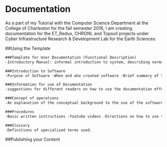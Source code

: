 # Documentation
As a part of my Tutorial with the Computer Science Department at the College of Charleston for the fall semester 2016, I am creating documentation for the ET_Redux, CHRONI, and Topsoil projects under Cyber Infrastructure Research & Development Lab for the Earth Sciences.

##Using the Template

```markdown
###Template for User Documentation (Functional Description)
-Introductory Manual: informal introduction to system, describing normal usage

###Introduction to Software
-Purpose of Software -When and who created software -Brief summary of the contents

###Information for use of Documentation
-suggestions for different readers on how to use the documentation effectively (e.g. there are videos for auditory and visual learners, step by step instructions on the website, etc.)

###Concept of operations
-An explanation of the conceptual background to the use of the software.

###Procedures
-Basic written instructions -Youtube videos -Directions on how to use the software to complete the tasks that it is designed to support.

###Glossary
-Definitions of specialized terms used.
```

##Publishing your Content
